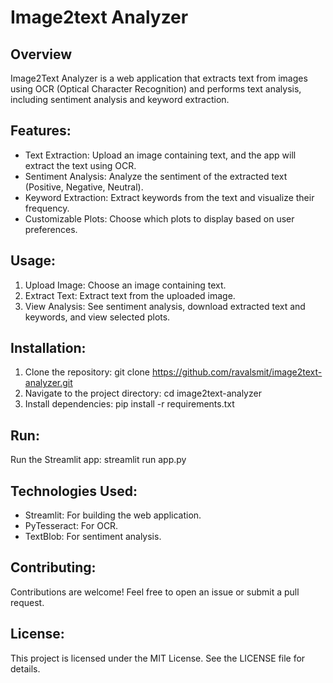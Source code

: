# Image2text Analyzer

## Overview
Image2Text Analyzer is a web application that extracts text from images using OCR (Optical Character Recognition) and performs text analysis, including sentiment analysis and keyword extraction.

## Features:
- Text Extraction: Upload an image containing text, and the app will extract the text using OCR.
- Sentiment Analysis: Analyze the sentiment of the extracted text (Positive, Negative, Neutral).
- Keyword Extraction: Extract keywords from the text and visualize their frequency.
- Customizable Plots: Choose which plots to display based on user preferences.

## Usage:
1. Upload Image: Choose an image containing text.
2. Extract Text: Extract text from the uploaded image.
3. View Analysis: See sentiment analysis, download extracted text and keywords, and view selected plots.

## Installation:
1. Clone the repository: git clone https://github.com/ravalsmit/image2text-analyzer.git
2. Navigate to the project directory: cd image2text-analyzer
3. Install dependencies: pip install -r requirements.txt

## Run:
Run the Streamlit app: streamlit run app.py

## Technologies Used:
- Streamlit: For building the web application.
- PyTesseract: For OCR.
- TextBlob: For sentiment analysis.

## Contributing:
Contributions are welcome! Feel free to open an issue or submit a pull request.

## License:
This project is licensed under the MIT License. See the LICENSE file for details.
